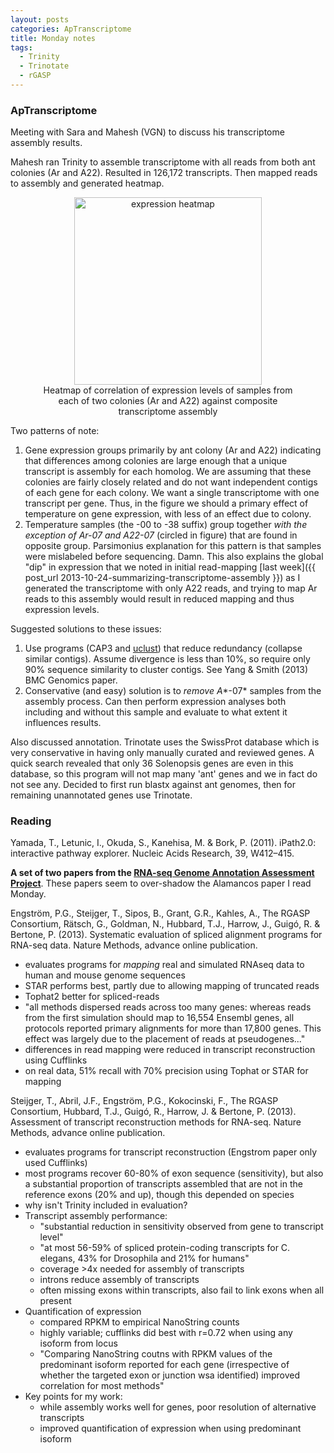 ```yaml
---
layout: posts
categories: ApTranscriptome
title: Monday notes
tags:
  - Trinity
  - Trinotate
  - rGASP
---
```


### ApTranscriptome

Meeting with Sara and Mahesh (VGN) to discuss his transcriptome assembly results.

Mahesh ran Trinity to assemble transcriptome with all reads from both ant colonies (Ar and A22). Resulted in 126,172 transcripts. Then mapped reads to assembly and generated heatmap. 

<figure align="middle">
    <img src="{{ site.url }}/assets/img/ApTranscriptome_expression_heatmap.png" alt="expression heatmap" heigth="300" width="300">
    <figcaption> Heatmap of correlation of expression levels of samples from each of two colonies (Ar and A22) against composite transcriptome assembly </figcaption>
</figure>

Two patterns of note:

1) Gene expression groups primarily by ant colony (Ar and A22) indicating that differences among colonies are large enough that a unique transcript is assembly for each homolog. We are assuming that these colonies are fairly closely related and do not want independent contigs of each gene for each colony. We want a single transcriptome with one transcript per gene. Thus, in the figure we should a primary effect of temperature on gene expression, with less of an effect due to colony. 
2) Temperature samples (the -00 to -38 suffix) group together *with the exception of Ar-07 and A22-07* (circled in figure) that are found in opposite group. Parsimonius explanation for this pattern is that samples were mislabeled before sequencing. Damn. This also explains the global "dip" in expression that we noted in initial read-mapping [last week]({{ post_url 2013-10-24-summarizing-transcriptome-assembly }}) as I generated the transcriptome with only A22 reads, and trying to map Ar reads to this assembly would result in reduced mapping and thus expression levels. 

Suggested solutions to these issues:

1) Use programs (CAP3 and [uclust](http://drive5.com/usearch/manual/uclust_algo.html)) that reduce redundancy (collapse similar contigs). Assume divergence is less than 10%, so require only 90% sequence similarity to cluster contigs. See Yang & Smith (2013) BMC Genomics paper. 
2) Conservative (and easy) solution is to *remove A**-07* samples from the assembly process. Can then perform expression analyses both including and without this sample and evaluate to what extent it influences results.

Also discussed annotation. Trinotate uses the SwissProt database which is very conservative in having only manually curated and reviewed genes. A quick search revealed that only 36 Solenopsis genes are even in this database, so this program will not map many 'ant' genes and we in fact do not see any. Decided to first run blastx against ant genomes, then for remaining unannotated genes use Trinotate. 


### Reading

Yamada, T., Letunic, I., Okuda, S., Kanehisa, M. & Bork, P. (2011). iPath2.0: interactive pathway explorer. Nucleic Acids Research, 39, W412–415.

**A set of two papers from the [RNA-seq Genome Annotation Assessment Project](http://www.gencodegenes.org/rgasp/)**. These papers seem to over-shadow the Alamancos paper I read Monday.

Engström, P.G., Steijger, T., Sipos, B., Grant, G.R., Kahles, A., The RGASP Consortium, Rätsch, G., Goldman, N., Hubbard, T.J., Harrow, J., Guigó, R. & Bertone, P. (2013). Systematic evaluation of spliced alignment programs for RNA-seq data. Nature Methods, advance online publication. 

  - evaluates programs for *mapping* real and simulated RNAseq data to human and mouse genome sequences 
  - STAR performs best, partly due to allowing mapping of truncated reads
  - Tophat2 better for spliced-reads
  - "all methods dispersed reads across too many genes: whereas reads from the first simulation should map to 16,554 Ensembl genes, all protocols reported primary alignments for more than 17,800 genes. This effect was largely due to the placement of reads at pseudogenes..."
  - differences in read mapping were reduced in transcript reconstruction using Cufflinks
  - on real data, 51% recall with 70% precision using Tophat or STAR for mapping

Steijger, T., Abril, J.F., Engström, P.G., Kokocinski, F., The RGASP Consortium, Hubbard, T.J., Guigó, R., Harrow, J. & Bertone, P. (2013). Assessment of transcript reconstruction methods for RNA-seq. Nature Methods, advance online publication.

  - evaluates programs for transcript reconstruction (Engstrom paper only used Cufflinks)
  - most programs recover 60-80% of exon sequence (sensitivity), but also a substantial proportion of transcripts assembled that are not in the reference exons (20% and up), though this depended on species
  - why isn't Trinity included in evaluation?
  - Transcript assembly performance:
    - "substantial reduction in sensitivity observed from gene to transcript level"
    - "at most 56-59% of spliced protein-coding transcripts for C. elegans, 43% for Drosophila and 21% for humans"
    - coverage >4x needed for assembly of transcripts
    - introns reduce assembly of transcripts
    - often missing exons within transcripts, also fail to link exons when all present
  - Quantification of expression
    - compared RPKM to empirical NanoString counts
    - highly variable; cufflinks did best with r=0.72 when using any isoform from locus
    - "Comparing NanoString coutns with RPKM values of the predominant isoform reported for each gene (irrespective of whether the targeted exon or junction wsa identified) improved correlation for most methods"
  - Key points for my work:
    - while assembly works well for genes, poor resolution of alternative transcripts 
    - improved quantification of expression when using predominant isoform 

